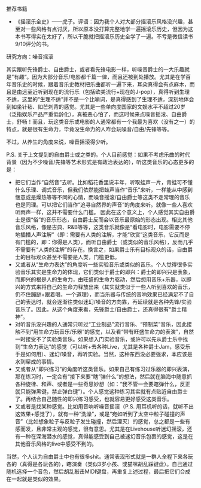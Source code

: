 
推荐书籍
* 《摇滚乐全史》——虎子。评语：因为我个人对大部分摇滚乐风格没兴趣，甚至对一些风格有点讨厌，所以原本没打算完整地学一遍摇滚乐历史，但因为这本书写得实在太好了，所以干脆就把摇滚乐历史全学了一遍。不亏是微信读书9/10评分的书。

研究方向：噪音摇滚

其实跟听先锋爵士、自由爵士，或者看先锋电影一样，听噪音爵士的一大乐趣就是”有趣“。因为大部分音乐/电影都千篇一律，而且还被到处播放。尤其是在学百年音乐史的时候，跟着音乐史教材把乐曲都听一遍下来，耳朵真得会有点麻木，而且是由远至近听到现在的流行乐（包括欧美流行+现在的J-pop），真得听到生理不适，这里的“生理不适”并不是一个比喻词，是真得感到了生理不适，深刻地体会到如坐针毡、如芒刺背的感觉。尤其是一些单向度国家的文娱水平不超过20岁（泛指娱乐产品严重低龄化），真被恶心怕了，而这时候来点噪音摇滚、自由爵士，舒畅！而且，玩这类音乐或电影的人通常都有一个我最为喜欢（没有之一）的特点，就是很有生命力，毕竟没生命力的人咋会玩噪音/自由/先锋等等。

不过，从养生的角度来说，噪音摇滚得少听。

P.S. 关于上文提到的自由爵士或之类的。个人目前感觉：如果不考虑乐曲的时代背景（因为不少噪音/先锋等艺术形式是有政治表达的），听这类音乐的心态更多的是：

* 把它们当作“自然音”去听。比如稻花香里说丰年，听取蛙声一片，青蛙可不懂什么乐理、调式音乐，但我们依然能把蛙声当作“音乐”来听，一样能从中感到惬意或是燥热等等不同的心情，而噪音摇滚/自由爵士等这类不走常理的音乐也是同理。可以把它们当作“追寻自然界的声音”的角度来听。就像一些人喜欢听雨声一样，这并不需要什么门槛。
  因此在这个意义上，个人感觉其实自由爵士是很“俗”的音乐形态，自由爵士反而会以音乐最原始的形态出现。相比其他音乐风格，像是古典、R&B等等，这类音乐就像是“看电影时，电影需要不停地插播人声注解”（即：需要有人类的注解，才能“欣赏”这类音乐，它反而是有门槛的，即：你得是人类），而听自由爵士（或类似的音乐风格），反而几乎不需要有“人类的注解”的存在。换言之，如果爵士乐有目标观众的话，自由爵士的目标观众甚至不需要是人类，门槛更低。
* 又或者从“生命力表达”的角度听一些实验音乐或类似的音乐。个人觉得很多实验音乐其实是生命力的体现，它们类似于爵士的即兴：爵士的即兴只是表象，而即兴的根是人的生命力，由旺盛的生命力驱动，然后想用音乐+乐器，以即兴的方式来将自己的生命力释放出来（其实就类似于一些人听到喜欢的音乐，仍不住蹦跶+跟着唱，一个道理），而当乐器与传统的音响效果已经满足不了自己的表达时，就会逐渐往类似迷幻/噪音的方向靠，再延续就是各种先锋/实验音乐了。因此，从这个角度来看，先锋爵士/自由爵士，还真得很有“爵士精神”。
* 对听音乐没兴趣的人通常只听过“工业制品”流行音乐、“预制菜”音乐，因此接触不到“用生命力玩音乐/乐器”的感觉，以及看“带有旺盛生命力的表演”，自然一时接受不了实验类音乐。如果想入门实验音乐，或许可以先从爵士乐中找到“生命力表达”的感觉（可以听+去各种Live，尤其是各种爵士Jam，感受乐手是如何用）、迷幻/噪音，再听实验。当然，这种东西没必要强求，本应该是水到渠成的事情。
* 又或者从“即兴练习”的角度听这类音乐。如果自己有练习过乐器的即兴表演，那在练习时，一定会有“接下来要“瞎”弹什么”的想法，然后就在脑海中随意抓各种旋律、和声、或者是一些奇思妙想（如：“我不管一会要瞎弹什么，反正就只能弹黑键，禁止弹白键”）。个人感觉这种练习其实就有点贴近自由爵士了。再结合自己随性的即兴练习感受，也就容易更好感受这类音乐。
* 又或者是找某种感觉。比如用音响听噪音摇滚（P.S. 用耳机听的话，就听不出这效果+感觉了），就有一种“洗澡”，或是“宛如听到了太空中粒子碰撞的声音”（比如想象粒子与反粒子发生碰撞，然后湮灭）的感觉，总之都是一些有感而发，且非常主观的感觉，很有意思。尤其是在Livehouse听迷幻摇滚，还有一种在深海潜水的感觉，真得能感受到自己被迷幻音乐包裹的感觉，这是在其他音乐风格的live中感受不到的。

当然，个人认为自由爵士中也有很多shit。通常表现形式就是一群人全程下来各玩各的（真得是各玩各的），瞎演奏（类似3岁小孩、或猫咪胡乱踩键盘）。自己通过随机选择一个音色，然后胡乱敲击MIDI键盘，再重复上述过程，最后把它们合成在一起就是类似的效果。